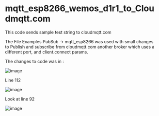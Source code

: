 # mqtt_esp8266_wemos_d1r1_to_Cloudmqtt.com
 
This code sends sample test string to cloudmqtt.com

The File Examples PubSub -> mqtt_esp8266 was used with small changes to Publish and subscribe from cloudmqtt.com another broker which uses a different port, and client.connect params.


The changes to code was in :

![image](https://user-images.githubusercontent.com/14288989/174536532-daebabb8-e656-41a1-ab5e-2f35dd6e310f.png)

Line 112

![image](https://user-images.githubusercontent.com/14288989/174536621-848f6864-4878-4e21-bb9b-167c6732e948.png)

Look at line 92

![image](https://user-images.githubusercontent.com/14288989/174536178-78903100-fd84-4176-b7d4-4de0439a205a.png)



